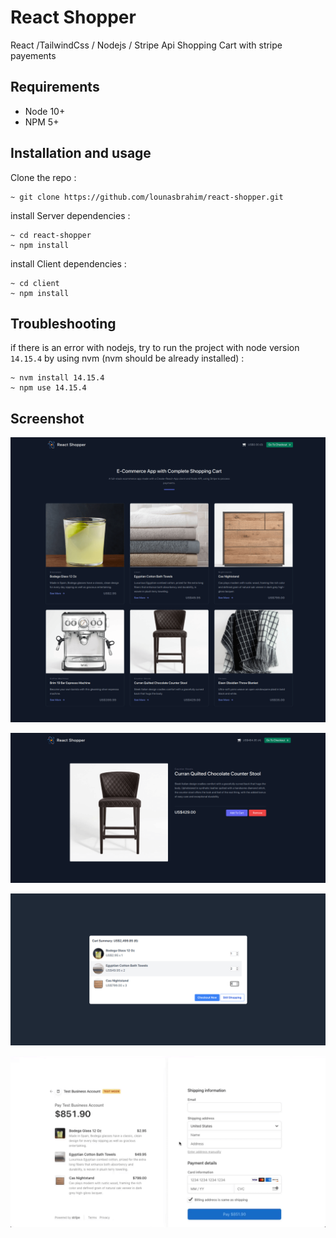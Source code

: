 # React Shopper

React /TailwindCss / Nodejs / Stripe Api Shopping Cart with stripe payements

## Requirements

- Node 10+
- NPM 5+

## Installation and usage

Clone the repo : 
```
~ git clone https://github.com/lounasbrahim/react-shopper.git
```
install Server dependencies : 

```
~ cd react-shopper
~ npm install
```
install Client dependencies : 
```
~ cd client
~ npm install
```

## Troubleshooting

if there is an error with nodejs, try to run the project with node version `14.15.4`
by using nvm (nvm should be already installed) : 

```
~ nvm install 14.15.4
~ npm use 14.15.4
```

## Screenshot 

![Home Page](https://github.com/lounasbrahim/react-shopper/blob/main/Screenshots/1.png)

![Product Page](https://github.com/lounasbrahim/react-shopper/blob/main/Screenshots/2.png)

![Cart Modal](https://github.com/lounasbrahim/react-shopper/blob/main/Screenshots/3.png)

![Stripe Checkout](https://github.com/lounasbrahim/react-shopper/blob/main/Screenshots/4.png)




